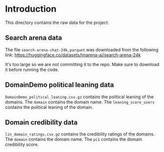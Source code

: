 # Introduction

This directory contains the raw data for the project.

## Search arena data

The file `search-arena-chat-24k.parquet` was downloaded from the following link:
https://huggingface.co/datasets/lmarena-ai/search-arena-24k

It's too large so we are not committing it to the repo.
Make sure to download it before running the code.

## DomainDemo political leaning data

`DomainDemo_political_leaning.csv.gz` contains the political leaning of the domains.
The `domain` contains the domain name.
The `leaning_score_users` contains the political leaning of the domain.

## Domain credibility data

`lin_domain_ratings.csv.gz` contains the credibility ratings of the domains.
The `domain` contains the domain name.
The `pc1` contains the domain credibility score.
